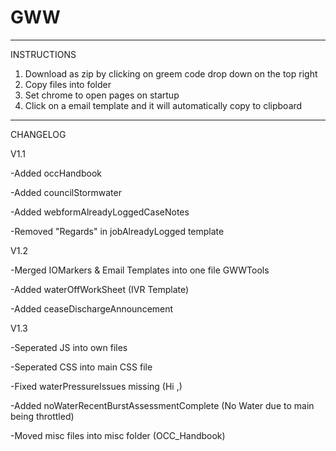 # GWW
------------
INSTRUCTIONS

1) Download as zip by clicking on greem code drop down on the top right
2) Copy files into folder
3) Set chrome to open pages on startup
4) Click on a email template and it will automatically copy to clipboard

------------
CHANGELOG

V1.1

-Added occHandbook

-Added councilStormwater

-Added webformAlreadyLoggedCaseNotes

-Removed "Regards" in jobAlreadyLogged template

V1.2

-Merged IOMarkers & Email Templates into one file GWWTools

-Added waterOffWorkSheet (IVR Template)

-Added ceaseDischargeAnnouncement

V1.3

-Seperated JS into own files

-Seperated CSS into main CSS file

-Fixed waterPressureIssues missing (Hi ,)

-Added noWaterRecentBurstAssessmentComplete (No Water due to main being throttled)

-Moved misc files into misc folder (OCC_Handbook)

